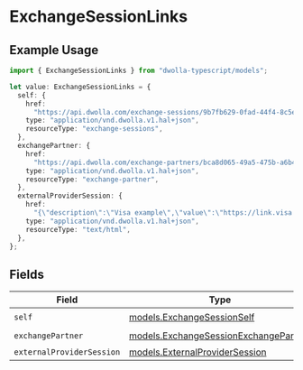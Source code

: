 # ExchangeSessionLinks

## Example Usage

```typescript
import { ExchangeSessionLinks } from "dwolla-typescript/models";

let value: ExchangeSessionLinks = {
  self: {
    href:
      "https://api.dwolla.com/exchange-sessions/9b7fb629-0fad-44f4-8c5e-44c25a0bfa8e",
    type: "application/vnd.dwolla.v1.hal+json",
    resourceType: "exchange-sessions",
  },
  exchangePartner: {
    href:
      "https://api.dwolla.com/exchange-partners/bca8d065-49a5-475b-a6b4-509bc8504d22",
    type: "application/vnd.dwolla.v1.hal+json",
    resourceType: "exchange-partner",
  },
  externalProviderSession: {
    href:
      "{\"description\":\"Visa example\",\"value\":\"https://link.visa.com/1.0/account-check/connect?client_id=f16f7c7407f4434dbcaf269b230c12ed&redirect_uri=https://api-uat.dwolla.com/redirect/tink&authorization_code=47e23deab3924351a0c6193d90e5add5&market=US&locale=en_US&state=a2V5Ojk6dWRiRkRYWGlIVGdZZUNycUdCa0s3Zz09OmI1ZVE0YWRUYkFrSWNiKzFxTXdmQlVkcVNWWW5nMjtQNjBaWERxUDh5aTBpWEQzTHROdUZRd2xLMTUzYnZ4RU8=&session_id=628d927030ee43a38054da5166dcbee14e06dc02c00e45f2b4a5d986bab5d08f\"}",
    type: "application/vnd.dwolla.v1.hal+json",
    resourceType: "text/html",
  },
};
```

## Fields

| Field                                                                                | Type                                                                                 | Required                                                                             | Description                                                                          |
| ------------------------------------------------------------------------------------ | ------------------------------------------------------------------------------------ | ------------------------------------------------------------------------------------ | ------------------------------------------------------------------------------------ |
| `self`                                                                               | [models.ExchangeSessionSelf](../models/exchangesessionself.md)                       | :heavy_check_mark:                                                                   | N/A                                                                                  |
| `exchangePartner`                                                                    | [models.ExchangeSessionExchangePartner](../models/exchangesessionexchangepartner.md) | :heavy_check_mark:                                                                   | N/A                                                                                  |
| `externalProviderSession`                                                            | [models.ExternalProviderSession](../models/externalprovidersession.md)               | :heavy_minus_sign:                                                                   | N/A                                                                                  |